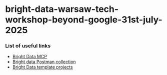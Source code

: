 # bright-data-warsaw-tech-workshop-beyond-google-31st-july-2025

### List of useful links 
- [Bright Data MCP](https://github.com/brightdata/brightdata-mcp)
- [Bright data Postman collection](https://www.postman.com/bright-data-api/bright-data-api/collection/2f4u0m8/bright-data-api-collection)
- [Bright Data template projects](https://github.com/brightdata/bright-data-quickstart-templates/tree/main)
